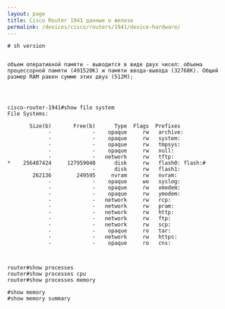 ```yaml
---
layout: page
title: Cisco Router 1941 данные о железе
permalink: /devices/cisco/routers/1941/device-hardware/
---
```


    # sh version


    объем оперативной памяти - выводится в виде двух чисел: объема процессорной памяти (491520K) и памяти ввода-вывода (32768K). Общий размер RAM равен сумме этих двух (512M);




    cisco-router-1941#show file system
    File Systems:

           Size(b)       Free(b)      Type  Flags  Prefixes
                 -             -    opaque     rw   archive:
                 -             -    opaque     rw   system:
                 -             -    opaque     rw   tmpsys:
                 -             -    opaque     rw   null:
                 -             -   network     rw   tftp:
    *    256487424     127959040      disk     rw   flash0: flash:#
                 -             -      disk     rw   flash1:
            262136        249595     nvram     rw   nvram:
                 -             -    opaque     wo   syslog:
                 -             -    opaque     rw   xmodem:
                 -             -    opaque     rw   ymodem:
                 -             -   network     rw   rcp:
                 -             -   network     rw   pram:
                 -             -   network     rw   http:
                 -             -   network     rw   ftp:
                 -             -   network     rw   scp:
                 -             -    opaque     ro   tar:
                 -             -   network     rw   https:
                 -             -    opaque     ro   cns:



    router#show processes
    router#show processes cpu
    router#show processes memory

    #show memory
    #show memory summary
